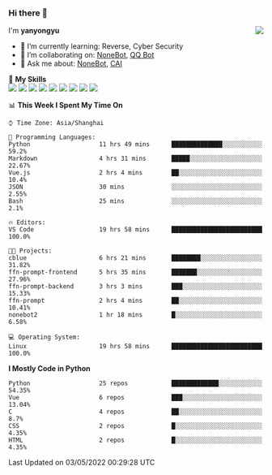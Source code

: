 ### Hi there 👋

<a href="#">
  <img align="right" src="https://github-readme-stats.vercel.app/api?username=yanyongyu&count_private=true&show_icons=true&bg_color=15,f2f7fd,E0EAFC" />
</a>

I'm **yanyongyu**

- 🌱 I’m currently learning: Reverse, Cyber Security
- 👯 I’m collaborating on: [NoneBot](https://github.com/nonebot), [QQ Bot](https://github.com/Mrs4s/go-cqhttp)
- 💬 Ask me about: [NoneBot](https://github.com/nonebot), [CAI](https://github.com/cscs181/CAI)

🌟 **My Skills**  
![](https://img.shields.io/badge/-Python-3e74a2?style=flat-square&logo=Python&logoColor=fff)
![](https://img.shields.io/badge/-Node.js-339933?style=flat-square&logo=Node.js&logoColor=fff)
![](https://img.shields.io/badge/-Vue-4fc08d?style=flat-square&logo=Vue.js&logoColor=fff)
![](https://img.shields.io/badge/-React-2d98ce?style=flat-square&logo=React&logoColor=fff)
![](https://img.shields.io/badge/-Docker-2496ED?style=flat-square&logo=Docker&logoColor=fff)
![](https://img.shields.io/badge/-Linux-000000?style=flat-square&logo=Linux&logoColor=fff)
![](https://img.shields.io/badge/-MySQL-4479A1?style=flat-square&logo=MySQL&logoColor=fff)
![](https://img.shields.io/badge/-Redis-DC382D?style=flat-square&logo=Redis&logoColor=fff)
![](https://img.shields.io/badge/-MongoDB-47A248?style=flat-square&logo=MongoDB&logoColor=fff)

<!--START_SECTION:waka-->
📊 **This Week I Spent My Time On** 

```text
⌚︎ Time Zone: Asia/Shanghai

💬 Programming Languages: 
Python                   11 hrs 49 mins      ██████████████░░░░░░░░░░░   59.2% 
Markdown                 4 hrs 31 mins       █████░░░░░░░░░░░░░░░░░░░░   22.67% 
Vue.js                   2 hrs 4 mins        ██░░░░░░░░░░░░░░░░░░░░░░░   10.4% 
JSON                     30 mins             ░░░░░░░░░░░░░░░░░░░░░░░░░   2.55% 
Bash                     25 mins             ░░░░░░░░░░░░░░░░░░░░░░░░░   2.1%

🔥 Editors: 
VS Code                  19 hrs 58 mins      █████████████████████████   100.0%

🐱‍💻 Projects: 
cblue                    6 hrs 21 mins       ████████░░░░░░░░░░░░░░░░░   31.82% 
ffn-prompt-frontend      5 hrs 35 mins       ███████░░░░░░░░░░░░░░░░░░   27.96% 
ffn-prompt-backend       3 hrs 3 mins        ███░░░░░░░░░░░░░░░░░░░░░░   15.33% 
ffn-prompt               2 hrs 4 mins        ██░░░░░░░░░░░░░░░░░░░░░░░   10.41% 
nonebot2                 1 hr 18 mins        █░░░░░░░░░░░░░░░░░░░░░░░░   6.58%

💻 Operating System: 
Linux                    19 hrs 58 mins      █████████████████████████   100.0%

```

**I Mostly Code in Python** 

```text
Python                   25 repos            █████████████░░░░░░░░░░░░   54.35% 
Vue                      6 repos             ███░░░░░░░░░░░░░░░░░░░░░░   13.04% 
C                        4 repos             ██░░░░░░░░░░░░░░░░░░░░░░░   8.7% 
CSS                      2 repos             █░░░░░░░░░░░░░░░░░░░░░░░░   4.35% 
HTML                     2 repos             █░░░░░░░░░░░░░░░░░░░░░░░░   4.35%

```



 Last Updated on 03/05/2022 00:29:28 UTC
<!--END_SECTION:waka-->
